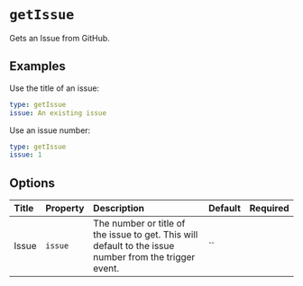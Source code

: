 # `getIssue`

Gets an Issue from GitHub.

## Examples

Use the title of an issue:

```yaml
type: getIssue
issue: An existing issue
```

Use an issue number:

```yaml
type: getIssue
issue: 1
```

## Options

| Title | Property | Description | Default | Required |
| :---- | :--- | :---------- | :------ | :------- |
| Issue | `issue` | The number or title of the issue to get. This will default to the issue number from the trigger event. | `` |  |

